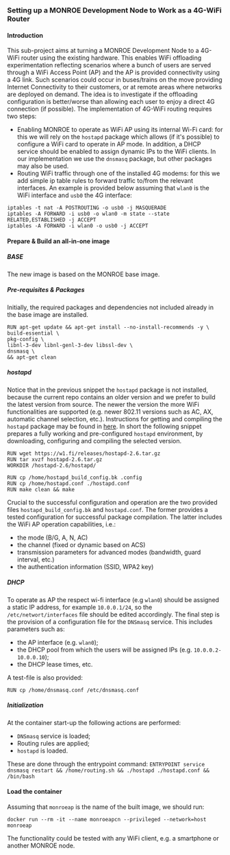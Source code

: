 ### Setting up a MONROE Development Node to Work as a 4G-WiFi Router

#### Introduction
This sub-project aims at turning a MONROE Development Node to a 4G-WiFi router using the existing hardware.
This enables WiFi offloading experimentation reflecting scenarios where a bunch of users are served through a WiFi Access Point (AP) and the AP is provided connectivity using a 4G link. Such scenarios could occur in buses/trains on the move providing Internet Connectivity to their customers, or at remote areas where networks are deployed on demand. The idea is to investigate if the offloading configuration is better/worse than allowing each user to enjoy a direct 4G connection (if possible).
The implementation of 4G-WiFi routing requires two steps:
* Enabling MONROE to operate as WiFi AP using its internal Wi-Fi card: for this we will rely on the ```hostapd``` package which allows (if it's possible) to configure a WiFi card to operate in AP mode. In addition, a DHCP service should be enabled to assign dynamic IPs to the WiFi clients. In our implementation we use the ```dnsmasq``` package, but other packages may also be used.
* Routing WiFi traffic through one of the installed 4G modems: for this we add simple ip table rules to forward traffic to/from the relevant interfaces. An example is provided below assuming that ```wlan0``` is the WiFi interface and ```usb0``` the 4G interface:

```
iptables -t nat -A POSTROUTING -o usb0 -j MASQUERADE
iptables -A FORWARD -i usb0 -o wlan0 -m state --state RELATED,ESTABLISHED -j ACCEPT
iptables -A FORWARD -i wlan0 -o usb0 -j ACCEPT
```

#### Prepare & Build an all-in-one image
##### BASE
The new image is based on the MONROE base image.
##### Pre-requisites & Packages
Initially, the required packages and dependencies not included already in the base image are installed.
```
RUN apt-get update && apt-get install --no-install-recommends -y \
build-essential \
pkg-config \
libnl-3-dev libnl-genl-3-dev libssl-dev \
dnsmasq \
&& apt-get clean
```
##### hostapd
Notice that in the previous snippet the ```hostapd``` package is not installed, because the current repo contains an older version and we prefer to build the latest version from source. The newer the version the more WiFi functionalities are supported (e.g. newer 802.11 versions such as AC, AX, automatic channel selection, etc.). Instructions for getting and compiling the ```hostapd``` package may be found in [here](https://wireless.wiki.kernel.org/en/users/documentation/hostapd). In short the following snippet prepares a fully working and pre-configured ```hostapd``` environment, by downloading, configuring and compiling the selected version.
```
RUN wget https://w1.fi/releases/hostapd-2.6.tar.gz
RUN tar xvzf hostapd-2.6.tar.gz
WORKDIR /hostapd-2.6/hostapd/

RUN cp /home/hostapd_build_config.bk .config
RUN cp /home/hostapd.conf ./hostapd.conf
RUN make clean && make
```
Crucial to the successful configuration and operation are the two provided files ```hostapd_build_config.bk``` and ```hostapd.conf```.
The former provides a tested configuration for successful package compilation. The latter includes the WiFi AP operation capabilities, i.e.:
* the mode (B/G, A, N, AC)
* the channel (fixed or dynamic based on ACS)
* transmission parameters for advanced modes (bandwidth, guard interval, etc.)
* the authentication information (SSID, WPA2 key)

##### DHCP
To operate as AP the respect wi-fi interface (e.g ```wlan0```) should be assigned a static IP address, for example ```10.0.0.1/24```, so the ```/etc/networt/interfaces``` file should be edited accordingly.
The final step is the provision of a configuration file for the ```DNSmasq``` service. This includes parameters such as:
* the AP interface (e.g. ```wlan0```);
* the DHCP pool from which the users will be assigned IPs (e.g. ```10.0.0.2-10.0.0.10```);
* the DHCP lease times, etc.

A test-file is also provided:
```
RUN cp /home/dnsmasq.conf /etc/dnsmasq.conf
```

##### Initialization
At the container start-up the following actions are performed:
* ```DNSmasq``` service is loaded;
* Routing rules are applied;
* ```hostapd``` is loaded.

These are done through the entrypoint command: ```ENTRYPOINT service dnsmasq restart && /home/routing.sh && ./hostapd ./hostapd.conf && /bin/bash```

#### Load the container
Assuming that ```monroeap``` is the name of the built image, we should run:
```
docker run --rm -it --name monroeapcn --privileged --network=host monroeap
```
The functionality could be tested with any WiFi client, e.g. a smartphone or another MONROE node.
